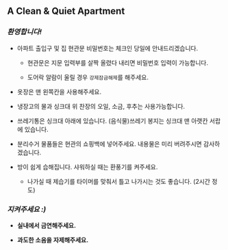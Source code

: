 ## A Clean & Quiet Apartment

### *환영합니다!*

- 아파트 출입구 및 집 현관문 비밀번호는 체크인 당일에 안내드리겠습니다.
  
  - 현관문은 지문 입력부를 살짝 올렸다 내리면 비밀번호 입력이 가능합니다.
    
  - 도어락 알람이 울릴 경우 `강제잠금해제`를 해주세요.
    
- 옷장은 맨 왼쪽칸을 사용해주세요.
  
- 냉장고의 물과 싱크대 위 찬장의 오일, 소금, 후추는 사용가능합니다.
  
- 쓰레기통은 싱크대 아래에 있습니다. (음식물)쓰레기 봉지는 싱크대 맨 아랫칸 서랍에 있습니다.
  
- 분리수거 물품들은 현관의 쇼핑백에 넣어주세요. 내용물은 미리 버려주시면 감사하겠습니다.
  
- 방이 쉽게 습해집니다. 샤워하실 때는 환풍기를 켜주세요.
  
  - 나가실 때 제습기를 타이머를 맞춰서 틀고 나가시는 것도 좋습니다. (2시간 정도)
  
    
### *지켜주세요 :)*
  
- **실내에서 금연해주세요.**
  
- **과도한 소음을 자제해주세요.**
